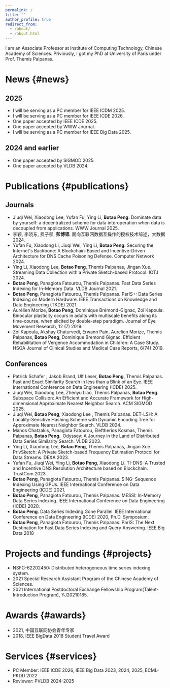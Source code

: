 ```yaml
---
permalink: /
title: ""
author_profile: true
redirect_from: 
  - /about/
  - /about.html
---
```

I am an Associate Professor at Institute of Computing Technology, Chinese Academy of Sciences.
Priviously, I got my PhD at University of Paris under Prof. Themis Palpanas.

# News {#news}

## 2025

- I will be serving as a PC member for IEEE ICDM 2025.
- I will be serving as a PC member for IEEE ICDE 2026.
- One paper accepted by IEEE ICDE 2025.
- One paper accepted by WWW Journal.
- I will be serving as a PC member for IEEE Big Data 2025.


## 2024 and earlier
- One paper accepted by SIGMOD 2025.
- One paper accepted by VLDB 2024.

# Publications {#publications}

## Journals

- Jiuqi Wei, Xiaodong Lee, Yufan Fu, Ying Li, **Botao Peng**. Dominate data by yourself: a decentralized scheme for data interoperation when data is decoupled from applications. WWW Journal 2025.
- 李颖, 李晓东, 费子郁, **彭博韬**. 面向互联网数据互操作的授权技术综述，大数据 2024.
- Yufan Fu, Xiaodong Li, Jiuqi Wei, Ying Li, **Botao Peng**. Securing the Internet's Backbone: A Blockchain-Based and Incentive-Driven Architecture for DNS Cache Poisoning Defense. Computer Network 2024.
- Ying Li, Xiaodong Lee, **Botao Peng**, Themis Palpanas, Jingan Xue. Streaming Data Collection with a Private Sketch-based Protocol. IOTJ 2024.
- **Botao Peng**, Panagiota Fatourou, Themis Palpanas. Fast Data Series Indexing for In-Memory Data. VLDB Journal 2021.
- **Botao Peng**, Panagiota Fatourou, Themis Palpanas. ParIS+: Data Series Indexing on Modern Hardware. IEEE Transactions on Knowledge and Data Engineering (TKDE) 2021.
- Aurélien Morize, **Botao Peng**, Dominique Brémond-Gignac, Zoï Kapoula. Binocular plasticity occurs in adults with multiscale benefits along its time-course, when elicited by double-step paradigm. Journal of Eye Movement Research, 12 (7) 2019.
- Zoi Kapoula, Akshay Chaturvedi, Erwann Pain, Aurelien Morize, Themis Palpanas, **Botao Peng**, Dominique Bremond Gignac. Efficient Rehabilitation of Vergence Accommodation in Children: A Case Study. HSOA Journal of Clinical Studies and Medical Case Reports, 6(74) 2019.

## Conferences

- Patrick Schafer , Jakob Brand, Ulf Leser, **Botao Peng**, Themis Palpanas. Fast and Exact Similarity Search in less than a Blink of an Eye. IEEE International Conference on Data Engineering (ICDE) 2025.
- Jiuqi Wei, Xiaodong Lee, Zhenyu Liao, Themis Palpanas, **Botao Peng**. Subspace Collision: An Efficient and Accurate Framework for High-dimensional Approximate Nearest Neighbor Search. ACM SIGMOD 2025.
- Jiuqi Wei, **Botao Peng**, Xiaodong Lee , Themis Palpanas. DET-LSH: A Locality-Sensitive Hashing Scheme with Dynamic Encoding Tree for Approximate Nearest Neighbor Search. VLDB 2024.
- Manos Chatzakis, Panagiota Fatourou, Eleftherios Kosmas, Themis Palpanas, **Botao Peng**. Odyssey: A Journey in the Land of Distributed Data Series Similarity Search. VLDB 2023.
- Ying Li, Xiaodong Lee, **Botao Peng**, Themis Palpanas, Jingan Xue. PrivSketch: A Private Sketch-based Frequency Estimation Protocol for Data Streams. DEXA 2023.
- Yufan Fu, Jiuqi Wei, Ying Li, **Botao Peng**, Xiaodong Li. TI-DNS: A Trusted and Incentive DNS Resolution Architecture based on Blockchain. TrustCom 2023.
- **Botao Peng**, Panagiota Fatourou, Themis Palpanas. SING: Sequence Indexing Using GPUs. IEEE International Conference on Data Engineering (ICDE) 2021.
- **Botao Peng**, Panagiota Fatourou, Themis Palpanas. MESSI: In-Memory Data Series Indexing. IEEE International Conference on Data Engineering (ICDE) 2020.
- **Botao Peng**. Data Series Indexing Gone Parallel. IEEE International Conference on Data Engineering (ICDE) 2020, Ph.D. Symposium.
- **Botao Peng**, Panagiota Fatourou, Themis Palpanas. ParIS: The Next Destination for Fast Data Series Indexing and Query Answering. IEEE Big Data 2018

# Projects and fundings {#projects}

- NSFC-62202450: Distributed heterogeneous time series indexing system.
- 2021 Special Research Assistant Program of the Chinese Academy of Sciences.
- 2021 International Postdoctoral Exchange Fellowship Program(Talent-Introduction Program), YJ20210185.

# Awards {#awards}
- 2021, 中国互联网协会青年专家
- 2018, IEEE BigData 2018 Student Travel Award

# Services {#services}
- PC Member: IEEE ICDE 2026, IEEE Big Data 2023, 2024, 2025, ECML-PKDD 2022
- Reviewer: PVLDB 2024-2025
